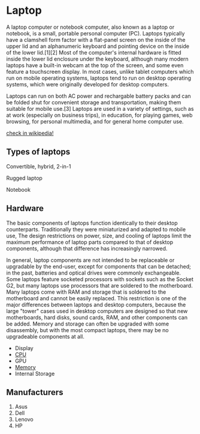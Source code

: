 # Laptop
A laptop computer or notebook computer, also known as a laptop or notebook, is a small, portable personal computer (PC). Laptops typically have a clamshell form factor with a flat-panel screen on the inside of the upper lid and an alphanumeric keyboard and pointing device on the inside of the lower lid.[1][2] Most of the computer's internal hardware is fitted inside the lower lid enclosure under the keyboard, although many modern laptops have a built-in webcam at the top of the screen, and some even feature a touchscreen display. In most cases, unlike tablet computers which run on mobile operating systems, laptops tend to run on desktop operating systems, which were originally developed for desktop computers.  

Laptops can run on both AC power and rechargable battery packs and can be folded shut for convenient storage and transportation, making them suitable for mobile use.[3] Laptops are used in a variety of settings, such as at work (especially on business trips), in education, for playing games, web browsing, for personal multimedia, and for general home computer use.  

[check in wikipedia!](https://en.wikipedia.org/wiki/Laptop)

## Types of laptops
Convertible, hybrid, 2-in-1  

Rugged laptop  

Notebook

## Hardware
The basic components of laptops function identically to their desktop counterparts. Traditionally they were miniaturized and adapted to mobile use, The design restrictions on power, size, and cooling of laptops limit the maximum performance of laptop parts compared to that of desktop components, although that difference has increasingly narrowed.  

In general, laptop components are not intended to be replaceable or upgradable by the end-user, except for components that can be detached; in the past, batteries and optical drives were commonly exchangeable. Some laptops feature socketed processors with sockets such as the Socket G2, but many laptops use processors that are soldered to the motherboard. Many laptops come with RAM and storage that is soldered to the motherboard and cannot be easily replaced. This restriction is one of the major differences between laptops and desktop computers, because the large "tower" cases used in desktop computers are designed so that new motherboards, hard disks, sound cards, RAM, and other components can be added. Memory and storage can often be upgraded with some disassembly, but with the most compact laptops, there may be no upgradeable components at all.    

* Display
* [CPU](https://en.wikipedia.org/wiki/Central_processing_unit)
* GPU
* [Memory](https://en.wikipedia.org/wiki/Random-access_memory)
* Internal Storage

## Manufacturers
1. Asus
2. Dell
3. Lenovo
4. HP